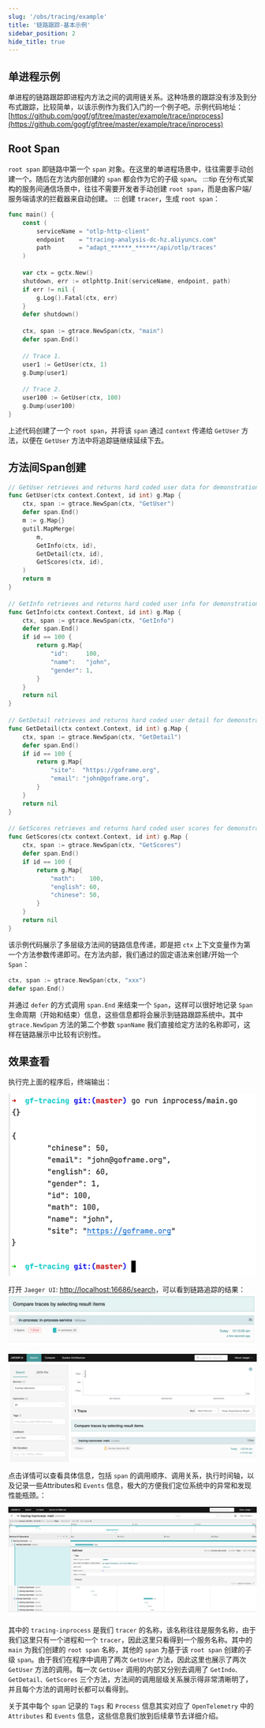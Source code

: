 ```yaml
---
slug: '/obs/tracing/example'
title: '链路跟踪-基本示例'
sidebar_position: 2
hide_title: true
---
```


## 单进程示例

单进程的链路跟踪即进程内方法之间的调用链关系。这种场景的跟踪没有涉及到分布式跟踪，比较简单，以该示例作为我们入门的一个例子吧。示例代码地址： [https://github.com/gogf/gf/tree/master/example/trace/inprocess](https://github.com/gogf/gf/tree/master/example/trace/inprocess)

## Root Span

`root span` 即链路中第一个 `span` 对象。在这里的单进程场景中，往往需要手动创建一个。随后在方法内部创建的 `span` 都会作为它的子级 `span`。
:::tip
在分布式架构的服务间通信场景中，往往不需要开发者手动创建 `root span`，而是由客户端/服务端请求的拦截器来自动创建。
:::
创建 `tracer`，生成 `root span`：

```go
func main() {
    const (
        serviceName = "otlp-http-client"
        endpoint    = "tracing-analysis-dc-hz.aliyuncs.com"
        path        = "adapt_******_******/api/otlp/traces"
    )

    var ctx = gctx.New()
    shutdown, err := otlphttp.Init(serviceName, endpoint, path)
    if err != nil {
        g.Log().Fatal(ctx, err)
    }
    defer shutdown()

    ctx, span := gtrace.NewSpan(ctx, "main")
    defer span.End()

    // Trace 1.
    user1 := GetUser(ctx, 1)
    g.Dump(user1)

    // Trace 2.
    user100 := GetUser(ctx, 100)
    g.Dump(user100)
}
```

上述代码创建了一个 `root span`，并将该 `span` 通过 `context` 传递给 `GetUser` 方法，以便在 `GetUser` 方法中将追踪链继续延续下去。

## 方法间Span创建

```go
// GetUser retrieves and returns hard coded user data for demonstration.
func GetUser(ctx context.Context, id int) g.Map {
    ctx, span := gtrace.NewSpan(ctx, "GetUser")
    defer span.End()
    m := g.Map{}
    gutil.MapMerge(
        m,
        GetInfo(ctx, id),
        GetDetail(ctx, id),
        GetScores(ctx, id),
    )
    return m
}

// GetInfo retrieves and returns hard coded user info for demonstration.
func GetInfo(ctx context.Context, id int) g.Map {
    ctx, span := gtrace.NewSpan(ctx, "GetInfo")
    defer span.End()
    if id == 100 {
        return g.Map{
            "id":     100,
            "name":   "john",
            "gender": 1,
        }
    }
    return nil
}

// GetDetail retrieves and returns hard coded user detail for demonstration.
func GetDetail(ctx context.Context, id int) g.Map {
    ctx, span := gtrace.NewSpan(ctx, "GetDetail")
    defer span.End()
    if id == 100 {
        return g.Map{
            "site":  "https://goframe.org",
            "email": "john@goframe.org",
        }
    }
    return nil
}

// GetScores retrieves and returns hard coded user scores for demonstration.
func GetScores(ctx context.Context, id int) g.Map {
    ctx, span := gtrace.NewSpan(ctx, "GetScores")
    defer span.End()
    if id == 100 {
        return g.Map{
            "math":    100,
            "english": 60,
            "chinese": 50,
        }
    }
    return nil
}
```

该示例代码展示了多层级方法间的链路信息传递，即是把 `ctx` 上下文变量作为第一个方法参数传递即可。在方法内部，我们通过的固定语法来创建/开始一个 `Span`：

```go
ctx, span := gtrace.NewSpan(ctx, "xxx")
defer span.End()
```

并通过 `defer` 的方式调用 `span.End` 来结束一个 `Span`，这样可以很好地记录 `Span` 生命周期（开始和结束）信息，这些信息都将会展示到链路跟踪系统中。其中 `gtrace.NewSpan` 方法的第二个参数 `spanName` 我们直接给定方法的名称即可，这样在链路展示中比较有识别性。

## 效果查看

执行完上面的程序后，终端输出：

![](/markdown/8124c7049fb50f1885c70626b28869da.png)

打开 `Jaeger UI`: [http://localhost:16686/search](http://localhost:16686/search)，可以看到链路追踪的结果：![](/markdown/bd0a6f9c87f239e6730243a09de02d6d.jpg)

![](/markdown/fda619bc9de75bd8040ae71d18738528.png)

点击详情可以查看具体信息，包括 `span` 的调用顺序、调用关系，执行时间轴，以及记录一些Attributes和 `Events` 信息，极大的方便我们定位系统中的异常和发现性能瓶颈。：

![](/markdown/a4e87a91b4ba860a8045e68b6cc34cae.png)

其中的 `tracing-inprocess` 是我们 `tracer` 的名称，该名称往往是服务名称，由于我们这里只有一个进程和一个 `tracer`，因此这里只看得到一个服务名称。其中的 `main` 为我们创建的 `root span` 名称，其他的 `span` 为基于该 `root span` 创建的子级 `span`。由于我们在程序中调用了两次 `GetUser` 方法，因此这里也展示了两次 `GetUser` 方法的调用。每一次 `GetUser` 调用的内部又分别去调用了 `GetIndo、GetDetail、GetScores` 三个方法，方法间的调用层级关系展示得非常清晰明了，并且每个方法的调用时长都可以看得到。

关于其中每个 `span` 记录的 `Tags` 和 `Process` 信息其实对应了 `OpenTelemetry` 中的 `Attributes` 和 `Events` 信息，这些信息我们放到后续章节去详细介绍。